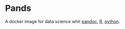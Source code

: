 # Pands

A docker image for data science whit [pandoc](https://pandoc.org/), [R](https://www.r-project.org/), [python](https://www.python.org/).
